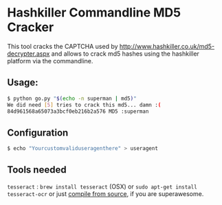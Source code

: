 # Hashkiller Commandline MD5 Cracker

This tool cracks the CAPTCHA used by <http://www.hashkiller.co.uk/md5-decrypter.aspx> and allows to crack md5 hashes using the hashkiller platform via the commandline.

## Usage:

```bash
$ python go.py "$(echo -n superman | md5)"
We did need [5] tries to crack this md5... damn :(
84d961568a65073a3bcf0eb216b2a576 MD5 :superman
```

## Configuration

```bash
$ echo "Yourcustomvaliduseragenthere" > useragent
```

## Tools needed

`tesseract` : `brew install tesseract` (OSX) or `sudo apt-get install tesseract-ocr` or just [compile from source](https://code.google.com/p/tesseract-ocr/), if you are superawesome.
